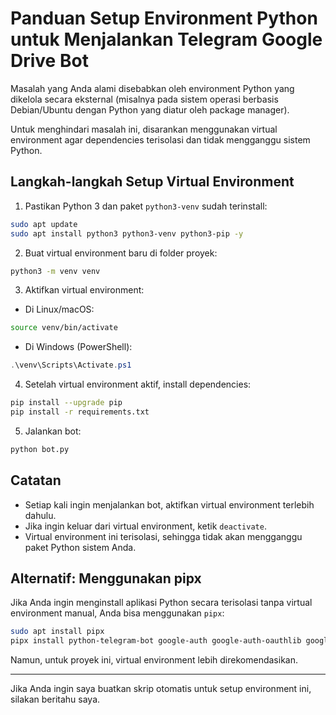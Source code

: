 # Panduan Setup Environment Python untuk Menjalankan Telegram Google Drive Bot

Masalah yang Anda alami disebabkan oleh environment Python yang dikelola secara eksternal (misalnya pada sistem operasi berbasis Debian/Ubuntu dengan Python yang diatur oleh package manager).

Untuk menghindari masalah ini, disarankan menggunakan virtual environment agar dependencies terisolasi dan tidak mengganggu sistem Python.

## Langkah-langkah Setup Virtual Environment

1. Pastikan Python 3 dan paket `python3-venv` sudah terinstall:

```bash
sudo apt update
sudo apt install python3 python3-venv python3-pip -y
```

2. Buat virtual environment baru di folder proyek:

```bash
python3 -m venv venv
```

3. Aktifkan virtual environment:

- Di Linux/macOS:

```bash
source venv/bin/activate
```

- Di Windows (PowerShell):

```powershell
.\venv\Scripts\Activate.ps1
```

4. Setelah virtual environment aktif, install dependencies:

```bash
pip install --upgrade pip
pip install -r requirements.txt
```

5. Jalankan bot:

```bash
python bot.py
```

## Catatan

- Setiap kali ingin menjalankan bot, aktifkan virtual environment terlebih dahulu.
- Jika ingin keluar dari virtual environment, ketik `deactivate`.
- Virtual environment ini terisolasi, sehingga tidak akan mengganggu paket Python sistem Anda.

## Alternatif: Menggunakan pipx

Jika Anda ingin menginstall aplikasi Python secara terisolasi tanpa virtual environment manual, Anda bisa menggunakan `pipx`:

```bash
sudo apt install pipx
pipx install python-telegram-bot google-auth google-auth-oauthlib google-api-python-client requests
```

Namun, untuk proyek ini, virtual environment lebih direkomendasikan.

---

Jika Anda ingin saya buatkan skrip otomatis untuk setup environment ini, silakan beritahu saya.
